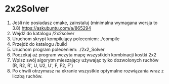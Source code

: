 # 2x2Solver

1. Jeśli nie posiadasz cmake, zainstaluj (minimalna wymagana wersja to 3.8)
   https://askubuntu.com/a/865294
2. Wejdź do katalogu /2x2solver
3. Uruchom skrypt kompilujący poleceniem: ./compile
4. Przejdź do katalogu /build 
5. Uruchom program poleceniem: ./2x2_Solver
6. Poczekaj aż program wczyta mapę wszystkich kombinacji kostki 2x2
7. Wpisz swój algorytm mieszający używając tylko dozwolonych ruchów
   (R, R2, R', U, U2, U', F, F2, F')
8. Po chwili otrzymasz na ekranie wszystkie optymalne rozwiązania wraz z
   liczbą ruchów.
